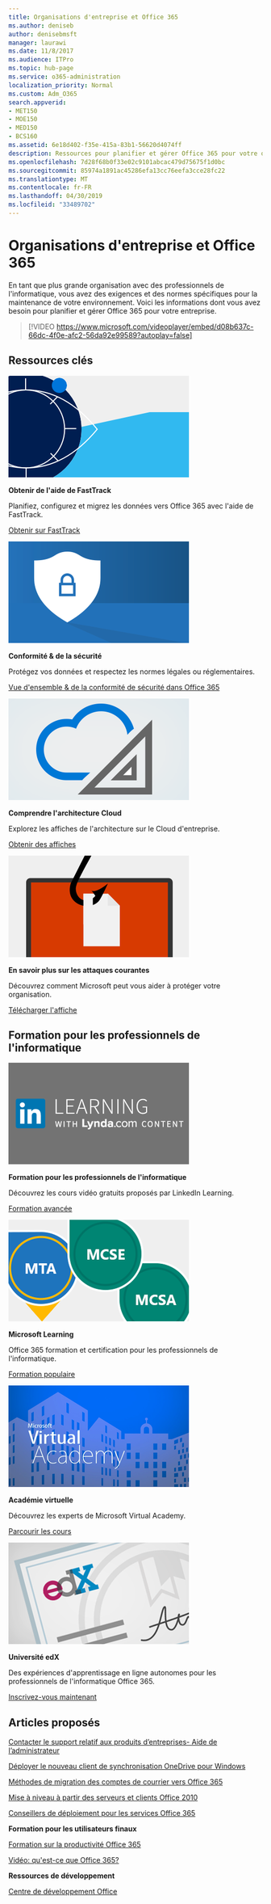 ```yaml
---
title: Organisations d'entreprise et Office 365
ms.author: deniseb
author: denisebmsft
manager: laurawi
ms.date: 11/8/2017
ms.audience: ITPro
ms.topic: hub-page
ms.service: o365-administration
localization_priority: Normal
ms.custom: Adm_O365
search.appverid:
- MET150
- MOE150
- MED150
- BCS160
ms.assetid: 6e18d402-f35e-415a-83b1-56620d4074ff
description: Ressources pour planifier et gérer Office 365 pour votre organisation d'entreprise.
ms.openlocfilehash: 7d28f68b0f33e02c9101abcac479d75675f1d0bc
ms.sourcegitcommit: 85974a1891ac45286efa13cc76eefa3cce28fc22
ms.translationtype: MT
ms.contentlocale: fr-FR
ms.lasthandoff: 04/30/2019
ms.locfileid: "33489702"
---
```

# <a name="enterprise-organizations-and-office-365"></a>Organisations d'entreprise et Office 365

En tant que plus grande organisation avec des professionnels de l'informatique, vous avez des exigences et des normes spécifiques pour la maintenance de votre environnement. Voici les informations dont vous avez besoin pour planifier et gérer Office 365 pour votre entreprise.
  

> [!VIDEO https://www.microsoft.com/videoplayer/embed/d08b637c-66dc-4f0e-afc2-56da92e99589?autoplay=false]
  
## <a name="key-resources"></a>Ressources clés

![Le symbole de l'oeil de FastTrack pour l'approvisionnement](media/263443cf-d8bd-460b-ac46-a08323551f3f.png)
  
 **Obtenir de l'aide de FastTrack**
  
Planifiez, configurez et migrez les données vers Office 365 avec l'aide de FastTrack.
  
[Obtenir sur FastTrack](https://go.microsoft.com/fwlink/?linkid=238431)
  
![Symboles de sécurité et de conformité](media/f96c2cdf-d151-4f44-bb11-20bb7f366a21.png)
  
 **Conformité &amp; de la sécurité**
  
Protégez vos données et respectez les normes légales ou réglementaires.
  
[Vue d'ensemble &amp; de la conformité de sécurité dans Office 365](https://support.office.com/article/dcb83b2c-ac66-4ced-925d-50eb9698a0b2)
  
![Symboles de Cloud et d'architecture](media/2850ac8d-4c99-4825-869e-83724c4ef54e.png)
  
 **Comprendre l'architecture Cloud**
  
Explorez les affiches de l'architecture sur le Cloud d'entreprise.
  
[Obtenir des affiches](https://aka.ms/cloudarch)
  
[![Crochet snagging un document sur un écran (attaque par hameçonnage)](media/dc32a996-623a-400c-9b7a-ed1b89a56948.png)](https://aka.ms/commonattacks)
  
 **En savoir plus sur les attaques courantes**
  
Découvrez comment Microsoft peut vous aider à protéger votre organisation.
  
[Télécharger l'affiche](https://aka.ms/commonattacks)
  
## <a name="training-for-it-pros"></a>Formation pour les professionnels de l'informatique

![Formation pour les professionnels de l'informatique de LinkedIn Learning](media/b951eac7-9d99-42b5-86a3-3058a6445077.png)
  
 **Formation pour les professionnels de l'informatique**
  
Découvrez les cours vidéo gratuits proposés par LinkedIn Learning.
  
[Formation avancée](https://support.office.com/article/68cc9b95-0bdc-491e-a81f-ee70b3ec63c5.aspx)
  
![Certifications Microsoft Learning: MTA, MCSE, MCSA](media/8eab3b6a-5aff-423c-9c57-fd078fdebca8.png)
  
 **Microsoft Learning**
  
Office 365 formation et certification pour les professionnels de l'informatique.
  
[Formation populaire](https://go.microsoft.com/fwlink/?linkid=826247)
  
![Académie virtuelle Microsoft](media/1bced083-acd6-4705-9f22-22009166a5d7.png)
  
 **Académie virtuelle**
  
Découvrez les experts de Microsoft Virtual Academy.
  
[Parcourir les cours](https://go.microsoft.com/fwlink/?linkid=826248)
  
![certificat Université edX](media/c52ff863-94fa-4d6e-b91f-f9057956a7b0.png)
  
 **Université edX**
  
Des expériences d'apprentissage en ligne autonomes pour les professionnels de l'informatique Office 365.
  
[Inscrivez-vous maintenant](https://go.microsoft.com/fwlink/?linkid=852994)
  
## <a name="featured-articles"></a>Articles proposés

[Contacter le support relatif aux produits d’entreprises- Aide de l’administrateur](https://support.office.com/article/32a17ca7-6fa0-4870-8a8d-e25ba4ccfd4b)
  
[Déployer le nouveau client de synchronisation OneDrive pour Windows](https://support.office.com/article/3f3a511c-30c6-404a-98bf-76f95c519668)
  
[Méthodes de migration des comptes de courrier vers Office 365](https://support.office.com/article/0a4913fe-60fb-498f-9155-a86516418842)
  
[Mise à niveau à partir des serveurs et clients Office 2010](upgrade-from-office-2010-servers-and-products.md)
  
[Conseillers de déploiement pour les services Office 365](deployment-advisors-for-office-365.md)
  
 **Formation pour les utilisateurs finaux**
  
[Formation sur la productivité Office 365](https://support.office.com/article/af07cb6b-980d-4f33-8599-322582767408)
  
[Vidéo: qu'est-ce que Office 365?](https://support.office.com/article/847caf12-2589-452c-8aca-1c009797678b)
  
 **Ressources de développement**
  
[Centre de développement Office](https://go.microsoft.com/fwlink/?linkid=615418)
  

